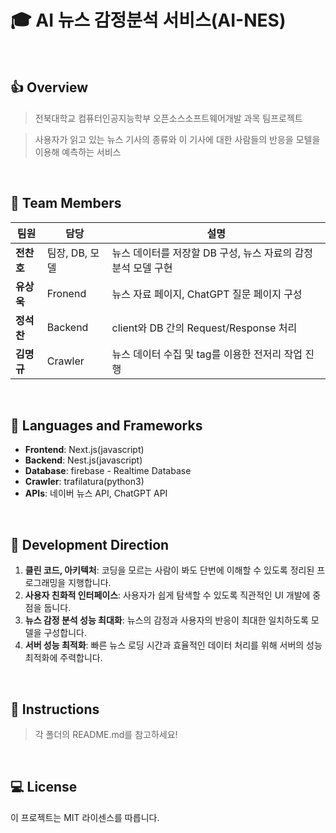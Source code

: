 # :mortar_board: AI 뉴스 감정분석 서비스(AI-NES)
<br>

## :+1: Overview
> 전북대학교 컴퓨터인공지능학부 오픈소스소프트웨어개발 과목 팀프로젝트

> 사용자가 읽고 있는 뉴스 기사의 종류와 이 기사에 대한 사람들의 반응을 모텔을 이용해 예측하는 서비스

<br>

## :racehorse: Team Members
팀원 | 담당 | 설명 
--- | --- | --- 
**전찬호** | 팀장, DB, 모델 | 뉴스 데이터를 저장할 DB 구성, 뉴스 자료의 감정 분석 모델 구현 
**유상욱** | Fronend | 뉴스 자료 페이지, ChatGPT 질문 페이지 구성 
**정석찬** | Backend | client와 DB 간의 Request/Response 처리 
**김명규** | Crawler | 뉴스 데이터 수집 및 tag를 이용한 전저리 작업 진행 
<br>

## :floppy_disk: Languages and Frameworks
- **Frontend**: Next.js(javascript)
- **Backend**: Nest.js(javascript)
- **Database**: firebase - Realtime Database
- **Crawler**: trafilatura(python3)
- **APIs**: 네이버 뉴스 API, ChatGPT API
<br>

## :speedboat: Development Direction
1. **클린 코드, 아키텍처**: 코딩을 모르는 사람이 봐도 단번에 이해할 수 있도록 정리된 프로그래밍을 지행합니다.
2. **사용자 친화적 인터페이스**: 사용자가 쉽게 탐색할 수 있도록 직관적인 UI 개발에 중점을 둡니다.
3. **뉴스 감정 분석 성능 최대화**: 뉴스의 감정과 사용자의 반응이 최대한 일치하도록 모델을 구성합니다.
4. **서버 성능 최적화**: 빠른 뉴스 로딩 시간과 효율적인 데이터 처리를 위해 서버의 성능 최적화에 주력합니다.
<br>

## 🌱 Instructions
> 각 폴더의 README.md를 참고하세요!
<br>

## :computer: License
이 프로젝트는 MIT 라이센스를 따릅니다.

